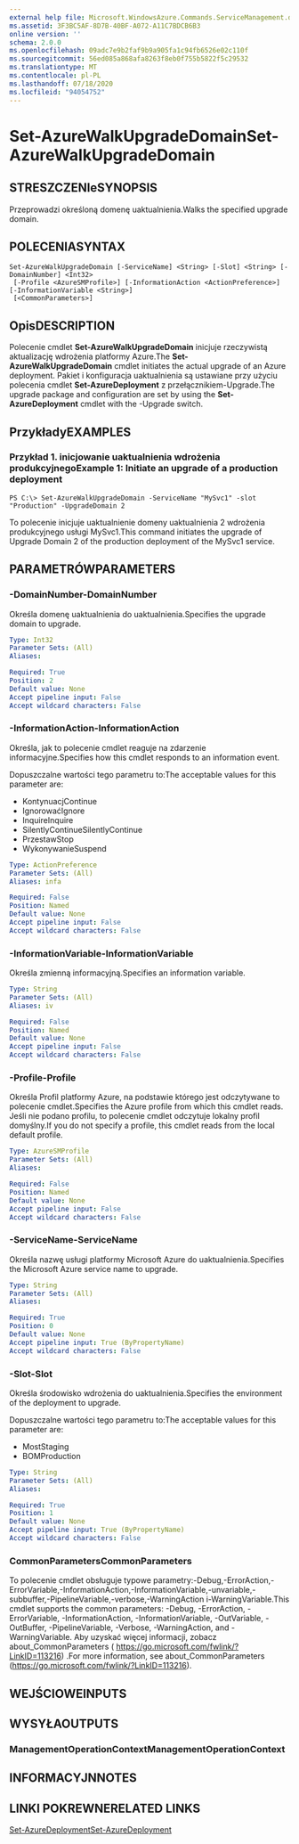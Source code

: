 ```yaml
---
external help file: Microsoft.WindowsAzure.Commands.ServiceManagement.dll-Help.xml
ms.assetid: 3F3BC5AF-8D7B-40BF-A072-A11C7BDCB6B3
online version: ''
schema: 2.0.0
ms.openlocfilehash: 09adc7e9b2faf9b9a905fa1c94fb6526e02c110f
ms.sourcegitcommit: 56ed085a868afa8263f8eb0f755b5822f5c29532
ms.translationtype: MT
ms.contentlocale: pl-PL
ms.lasthandoff: 07/18/2020
ms.locfileid: "94054752"
---
```

# <span data-ttu-id="694c8-101">Set-AzureWalkUpgradeDomain</span><span class="sxs-lookup"><span data-stu-id="694c8-101">Set-AzureWalkUpgradeDomain</span></span>

## <span data-ttu-id="694c8-102">STRESZCZENIe</span><span class="sxs-lookup"><span data-stu-id="694c8-102">SYNOPSIS</span></span>
<span data-ttu-id="694c8-103">Przeprowadzi określoną domenę uaktualnienia.</span><span class="sxs-lookup"><span data-stu-id="694c8-103">Walks the specified upgrade domain.</span></span>

## <span data-ttu-id="694c8-104">POLECENIA</span><span class="sxs-lookup"><span data-stu-id="694c8-104">SYNTAX</span></span>

```
Set-AzureWalkUpgradeDomain [-ServiceName] <String> [-Slot] <String> [-DomainNumber] <Int32>
 [-Profile <AzureSMProfile>] [-InformationAction <ActionPreference>] [-InformationVariable <String>]
 [<CommonParameters>]
```

## <span data-ttu-id="694c8-105">Opis</span><span class="sxs-lookup"><span data-stu-id="694c8-105">DESCRIPTION</span></span>
<span data-ttu-id="694c8-106">Polecenie cmdlet **Set-AzureWalkUpgradeDomain** inicjuje rzeczywistą aktualizację wdrożenia platformy Azure.</span><span class="sxs-lookup"><span data-stu-id="694c8-106">The **Set-AzureWalkUpgradeDomain** cmdlet initiates the actual upgrade of an Azure deployment.</span></span>
<span data-ttu-id="694c8-107">Pakiet i konfiguracja uaktualnienia są ustawiane przy użyciu polecenia cmdlet **Set-AzureDeployment** z przełącznikiem-Upgrade.</span><span class="sxs-lookup"><span data-stu-id="694c8-107">The upgrade package and configuration are set by using the **Set-AzureDeployment** cmdlet with the -Upgrade switch.</span></span>

## <span data-ttu-id="694c8-108">Przykłady</span><span class="sxs-lookup"><span data-stu-id="694c8-108">EXAMPLES</span></span>

### <span data-ttu-id="694c8-109">Przykład 1. inicjowanie uaktualnienia wdrożenia produkcyjnego</span><span class="sxs-lookup"><span data-stu-id="694c8-109">Example 1: Initiate an upgrade of a production deployment</span></span>
```
PS C:\> Set-AzureWalkUpgradeDomain -ServiceName "MySvc1" -slot "Production" -UpgradeDomain 2
```

<span data-ttu-id="694c8-110">To polecenie inicjuje uaktualnienie domeny uaktualnienia 2 wdrożenia produkcyjnego usługi MySvc1.</span><span class="sxs-lookup"><span data-stu-id="694c8-110">This command initiates the upgrade of Upgrade Domain 2 of the production deployment of the MySvc1 service.</span></span>

## <span data-ttu-id="694c8-111">PARAMETRÓW</span><span class="sxs-lookup"><span data-stu-id="694c8-111">PARAMETERS</span></span>

### <span data-ttu-id="694c8-112">-DomainNumber</span><span class="sxs-lookup"><span data-stu-id="694c8-112">-DomainNumber</span></span>
<span data-ttu-id="694c8-113">Określa domenę uaktualnienia do uaktualnienia.</span><span class="sxs-lookup"><span data-stu-id="694c8-113">Specifies the upgrade domain to upgrade.</span></span>

```yaml
Type: Int32
Parameter Sets: (All)
Aliases: 

Required: True
Position: 2
Default value: None
Accept pipeline input: False
Accept wildcard characters: False
```

### <span data-ttu-id="694c8-114">-InformationAction</span><span class="sxs-lookup"><span data-stu-id="694c8-114">-InformationAction</span></span>
<span data-ttu-id="694c8-115">Określa, jak to polecenie cmdlet reaguje na zdarzenie informacyjne.</span><span class="sxs-lookup"><span data-stu-id="694c8-115">Specifies how this cmdlet responds to an information event.</span></span>

<span data-ttu-id="694c8-116">Dopuszczalne wartości tego parametru to:</span><span class="sxs-lookup"><span data-stu-id="694c8-116">The acceptable values for this parameter are:</span></span>

- <span data-ttu-id="694c8-117">Kontynuacj</span><span class="sxs-lookup"><span data-stu-id="694c8-117">Continue</span></span>
- <span data-ttu-id="694c8-118">Ignorować</span><span class="sxs-lookup"><span data-stu-id="694c8-118">Ignore</span></span>
- <span data-ttu-id="694c8-119">Inquire</span><span class="sxs-lookup"><span data-stu-id="694c8-119">Inquire</span></span>
- <span data-ttu-id="694c8-120">SilentlyContinue</span><span class="sxs-lookup"><span data-stu-id="694c8-120">SilentlyContinue</span></span>
- <span data-ttu-id="694c8-121">Przestaw</span><span class="sxs-lookup"><span data-stu-id="694c8-121">Stop</span></span>
- <span data-ttu-id="694c8-122">Wykonywanie</span><span class="sxs-lookup"><span data-stu-id="694c8-122">Suspend</span></span>

```yaml
Type: ActionPreference
Parameter Sets: (All)
Aliases: infa

Required: False
Position: Named
Default value: None
Accept pipeline input: False
Accept wildcard characters: False
```

### <span data-ttu-id="694c8-123">-InformationVariable</span><span class="sxs-lookup"><span data-stu-id="694c8-123">-InformationVariable</span></span>
<span data-ttu-id="694c8-124">Określa zmienną informacyjną.</span><span class="sxs-lookup"><span data-stu-id="694c8-124">Specifies an information variable.</span></span>

```yaml
Type: String
Parameter Sets: (All)
Aliases: iv

Required: False
Position: Named
Default value: None
Accept pipeline input: False
Accept wildcard characters: False
```

### <span data-ttu-id="694c8-125">-Profile</span><span class="sxs-lookup"><span data-stu-id="694c8-125">-Profile</span></span>
<span data-ttu-id="694c8-126">Określa Profil platformy Azure, na podstawie którego jest odczytywane to polecenie cmdlet.</span><span class="sxs-lookup"><span data-stu-id="694c8-126">Specifies the Azure profile from which this cmdlet reads.</span></span>
<span data-ttu-id="694c8-127">Jeśli nie podano profilu, to polecenie cmdlet odczytuje lokalny profil domyślny.</span><span class="sxs-lookup"><span data-stu-id="694c8-127">If you do not specify a profile, this cmdlet reads from the local default profile.</span></span>

```yaml
Type: AzureSMProfile
Parameter Sets: (All)
Aliases: 

Required: False
Position: Named
Default value: None
Accept pipeline input: False
Accept wildcard characters: False
```

### <span data-ttu-id="694c8-128">-ServiceName</span><span class="sxs-lookup"><span data-stu-id="694c8-128">-ServiceName</span></span>
<span data-ttu-id="694c8-129">Określa nazwę usługi platformy Microsoft Azure do uaktualnienia.</span><span class="sxs-lookup"><span data-stu-id="694c8-129">Specifies the Microsoft Azure service name to upgrade.</span></span>

```yaml
Type: String
Parameter Sets: (All)
Aliases: 

Required: True
Position: 0
Default value: None
Accept pipeline input: True (ByPropertyName)
Accept wildcard characters: False
```

### <span data-ttu-id="694c8-130">-Slot</span><span class="sxs-lookup"><span data-stu-id="694c8-130">-Slot</span></span>
<span data-ttu-id="694c8-131">Określa środowisko wdrożenia do uaktualnienia.</span><span class="sxs-lookup"><span data-stu-id="694c8-131">Specifies the environment of the deployment to upgrade.</span></span>

<span data-ttu-id="694c8-132">Dopuszczalne wartości tego parametru to:</span><span class="sxs-lookup"><span data-stu-id="694c8-132">The acceptable values for this parameter are:</span></span>

- <span data-ttu-id="694c8-133">Most</span><span class="sxs-lookup"><span data-stu-id="694c8-133">Staging</span></span>
- <span data-ttu-id="694c8-134">BOM</span><span class="sxs-lookup"><span data-stu-id="694c8-134">Production</span></span>

```yaml
Type: String
Parameter Sets: (All)
Aliases: 

Required: True
Position: 1
Default value: None
Accept pipeline input: True (ByPropertyName)
Accept wildcard characters: False
```

### <span data-ttu-id="694c8-135">CommonParameters</span><span class="sxs-lookup"><span data-stu-id="694c8-135">CommonParameters</span></span>
<span data-ttu-id="694c8-136">To polecenie cmdlet obsługuje typowe parametry:-Debug,-ErrorAction,-ErrorVariable,-InformationAction,-InformationVariable,-unvariable,-subbuffer,-PipelineVariable,-verbose,-WarningAction i-WarningVariable.</span><span class="sxs-lookup"><span data-stu-id="694c8-136">This cmdlet supports the common parameters: -Debug, -ErrorAction, -ErrorVariable, -InformationAction, -InformationVariable, -OutVariable, -OutBuffer, -PipelineVariable, -Verbose, -WarningAction, and -WarningVariable.</span></span> <span data-ttu-id="694c8-137">Aby uzyskać więcej informacji, zobacz about_CommonParameters ( https://go.microsoft.com/fwlink/?LinkID=113216) .</span><span class="sxs-lookup"><span data-stu-id="694c8-137">For more information, see about_CommonParameters (https://go.microsoft.com/fwlink/?LinkID=113216).</span></span>

## <span data-ttu-id="694c8-138">WEJŚCIOWE</span><span class="sxs-lookup"><span data-stu-id="694c8-138">INPUTS</span></span>

## <span data-ttu-id="694c8-139">WYSYŁA</span><span class="sxs-lookup"><span data-stu-id="694c8-139">OUTPUTS</span></span>

### <span data-ttu-id="694c8-140">ManagementOperationContext</span><span class="sxs-lookup"><span data-stu-id="694c8-140">ManagementOperationContext</span></span>

## <span data-ttu-id="694c8-141">INFORMACYJN</span><span class="sxs-lookup"><span data-stu-id="694c8-141">NOTES</span></span>

## <span data-ttu-id="694c8-142">LINKI POKREWNE</span><span class="sxs-lookup"><span data-stu-id="694c8-142">RELATED LINKS</span></span>

[<span data-ttu-id="694c8-143">Set-AzureDeployment</span><span class="sxs-lookup"><span data-stu-id="694c8-143">Set-AzureDeployment</span></span>](./Set-AzureDeployment.md)


